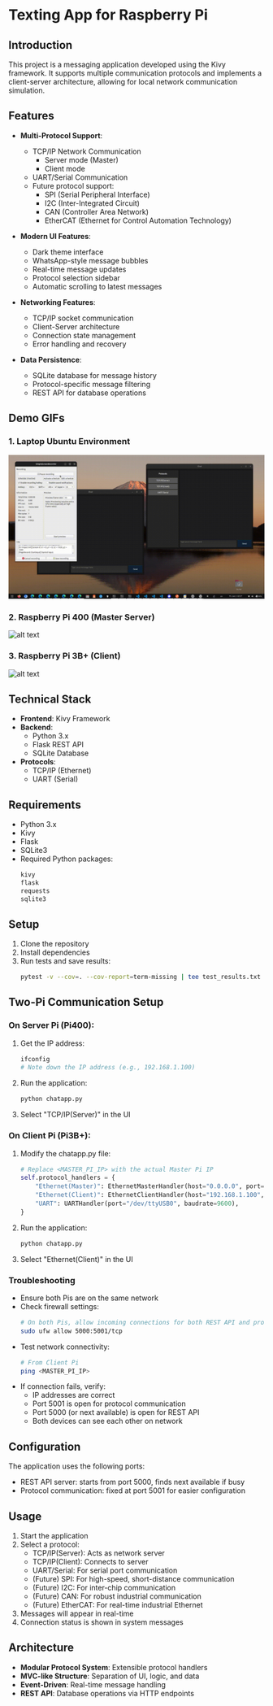 # Texting App for Raspberry Pi

## Introduction

This project is a messaging application developed using the Kivy framework. It supports multiple communication protocols and implements a client-server architecture, allowing for local network communication simulation.

## Features

- **Multi-Protocol Support**: 
  - TCP/IP Network Communication
    - Server mode (Master)
    - Client mode
  - UART/Serial Communication
  - Future protocol support:
    - SPI (Serial Peripheral Interface)
    - I2C (Inter-Integrated Circuit)
    - CAN (Controller Area Network)
    - EtherCAT (Ethernet for Control Automation Technology)

- **Modern UI Features**:
  - Dark theme interface
  - WhatsApp-style message bubbles
  - Real-time message updates
  - Protocol selection sidebar
  - Automatic scrolling to latest messages

- **Networking Features**:
  - TCP/IP socket communication
  - Client-Server architecture
  - Connection state management
  - Error handling and recovery

- **Data Persistence**:
  - SQLite database for message history
  - Protocol-specific message filtering
  - REST API for database operations

## Demo GIFs

### 1. Laptop Ubuntu Environment
![alt text](asset/2025_01_03_pcUbuntu_output.gif)

### 2. Raspberry Pi 400 (Master Server)
![alt text](asset/2025_01_03_pi400output.gif)

### 3. Raspberry Pi 3B+ (Client)
![alt text](asset/2025_01_03_pi3bplus_output.gif)

## Technical Stack

- **Frontend**: Kivy Framework
- **Backend**: 
  - Python 3.x
  - Flask REST API
  - SQLite Database
- **Protocols**:
  - TCP/IP (Ethernet)
  - UART (Serial)

## Requirements

- Python 3.x
- Kivy
- Flask
- SQLite3
- Required Python packages:
  ```
  kivy
  flask
  requests
  sqlite3
  ```

## Setup

1. Clone the repository
2. Install dependencies
3. Run tests and save results:
   ```bash
   pytest -v --cov=. --cov-report=term-missing | tee test_results.txt
   ```

## Two-Pi Communication Setup

### On Server Pi (Pi400):
1. Get the IP address:
   ```bash
   ifconfig
   # Note down the IP address (e.g., 192.168.1.100)
   ```
2. Run the application:
   ```bash
   python chatapp.py
   ```
3. Select "TCP/IP(Server)" in the UI

### On Client Pi (Pi3B+):
1. Modify the chatapp.py file:
   ```python
   # Replace <MASTER_PI_IP> with the actual Master Pi IP
   self.protocol_handlers = {
       "Ethernet(Master)": EthernetMasterHandler(host="0.0.0.0", port=self.protocol_port),
       "Ethernet(Client)": EthernetClientHandler(host="192.168.1.100", port=self.protocol_port),
       "UART": UARTHandler(port="/dev/ttyUSB0", baudrate=9600),
   }
   ```
2. Run the application:
   ```bash
   python chatapp.py
   ```
3. Select "Ethernet(Client)" in the UI

### Troubleshooting
- Ensure both Pis are on the same network
- Check firewall settings:
  ```bash
  # On both Pis, allow incoming connections for both REST API and protocol ports
  sudo ufw allow 5000:5001/tcp
  ```
- Test network connectivity:
  ```bash
  # From Client Pi
  ping <MASTER_PI_IP>
  ```
- If connection fails, verify:
  - IP addresses are correct
  - Port 5001 is open for protocol communication
  - Port 5000 (or next available) is open for REST API
  - Both devices can see each other on network

## Configuration

The application uses the following ports:
- REST API server: starts from port 5000, finds next available if busy
- Protocol communication: fixed at port 5001 for easier configuration

## Usage

1. Start the application
2. Select a protocol:
   - TCP/IP(Server): Acts as network server
   - TCP/IP(Client): Connects to server
   - UART/Serial: For serial port communication
   - (Future) SPI: For high-speed, short-distance communication
   - (Future) I2C: For inter-chip communication
   - (Future) CAN: For robust industrial communication
   - (Future) EtherCAT: For real-time industrial Ethernet
3. Messages will appear in real-time
4. Connection status is shown in system messages

## Architecture

- **Modular Protocol System**: Extensible protocol handlers
- **MVC-like Structure**: Separation of UI, logic, and data
- **Event-Driven**: Real-time message handling
- **REST API**: Database operations via HTTP endpoints